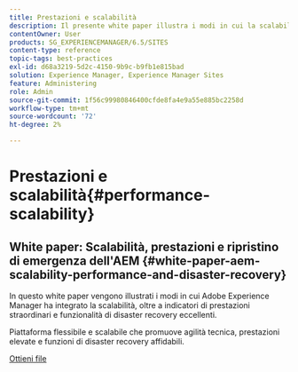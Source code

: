 ```yaml
---
title: Prestazioni e scalabilità
description: Il presente white paper illustra i modi in cui la scalabilità è stata integrata nell'AEM, insieme agli indicatori di prestazioni e alle funzioni di disaster recovery.
contentOwner: User
products: SG_EXPERIENCEMANAGER/6.5/SITES
content-type: reference
topic-tags: best-practices
exl-id: d68a3219-5d2c-4150-9b9c-b9fb1e815bad
solution: Experience Manager, Experience Manager Sites
feature: Administering
role: Admin
source-git-commit: 1f56c99980846400cfde8fa4e9a55e885bc2258d
workflow-type: tm+mt
source-wordcount: '72'
ht-degree: 2%

---
```


# Prestazioni e scalabilità{#performance-scalability}

## White paper: Scalabilità, prestazioni e ripristino di emergenza dell&#39;AEM {#white-paper-aem-scalability-performance-and-disaster-recovery}

In questo white paper vengono illustrati i modi in cui Adobe Experience Manager ha integrato la scalabilità, oltre a indicatori di prestazioni straordinari e funzionalità di disaster recovery eccellenti.

Piattaforma flessibile e scalabile che promuove agilità tecnica, prestazioni elevate e funzioni di disaster recovery affidabili.

[Ottieni file](assets/aem_scalability_whitepaperfinal-06122015je.pdf)
